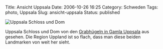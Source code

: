 Title: Ansicht Uppsala
Date: 2006-10-26 16:25
Category: Schweden
Tags: photo, Uppsala
Slug: ansicht-uppsala
Status: published

![Uppsala Schloss und
Dom](/pic/stanfranhogarna.jpg "Uppsala Schloss und Dom")

Uppsala Schloss und Dom von den [Grabhügeln in Gamla
Uppsala](http://thomasmarquart.net/gallery/gamla-upps-hog/) aus gesehen.
Die Region Uppland ist so flach, dass man diese beiden Landmarken von
weit her sieht.

